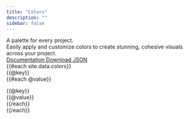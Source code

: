```yaml
---
title: "Colors"
description: ""
sidebar: false
---
```


<div class="flex justify-between pt-16 pb-12 md:pt-20 md:pb-16">
    <div class="w-full">
        <div class="max-w-3xl font-crimson text-6xl md:text-7xl leading-none mb-4">
            <span class="font-medium tracking-tight text-neutral-950">A palette for every project.</span>
        </div>
        <div class="max-w-lg mt-0 mb-8 text-xl leading-relaxed">
            <span class="text-neutral-700">Easily apply and customize colors to create stunning, cohesive visuals across your project.</span>
        </div>
        <div class="flex items-center gap-2">
            <a href="/docs/root" class="flex items-center px-4 py-3 rounded-lg bg-neutral-900 hover:bg-neutral-950 text-white no-underline cursor-pointer">
                <span class="font-medium text-sm">Documentation</span>
            </a>
            <a href="/colors.json" target="_blank" class="flex items-center px-4 py-3 rounded-lg bg-white hover:bg-neutral-100 text-neutral-950 border border-neutral-200 no-underline cursor-pointer">
                <span class="font-medium text-sm">Download JSON</span>
            </a>
        </div>
    </div>
</div>
<div class="mb-16">
    {{#each site.data.colors}}
    <div class="mb-6 md:mb-8">
        <div class="text-xl font-medium mb-4 capitalize">
            <div class="mb-1">{{@key}}</div>
            <div class="h-px w-full max-w-40 bg-neutral-200"></div>
        </div>
        <div class="w-full grid grid-cols-3 md:grid-cols-11 gap-2">
            {{#each @value}}
            <div class="w-full">
                <div data-color="{{@value}}" class="relative rounded w-full h-20 mb-2 cursor-pointer group" style="background-color:{{@value}};color:{{=contrastColor @value}}">
                    <div class="absolute hidden group-hover:flex pointer-events-none top-0 right-0 mt-2 mr-2 text-lg">
                        <svg width="1em" height="1em"><use xlink:href="sprite.svg#clipboard"></use></svg>
                    </div>
                </div>
                <div class="text-xs text-gray-700 font-bold">{{@key}}</div>
                <div class="text-3xs text-gray-600 font-medium">{{@value}}</div>
            </div>
            {{/each}}
        </div>
    </div>
    {{/each}}
</div>
<script type="text/javascript">
    Array.from(document.querySelectorAll(`div[data-color]`)).forEach(element => {
        element.addEventListener("click", event => {
            utils.copyTextToClipboard(element.dataset.color).then(() => {
                utils.showToast(`Color ${element.dataset.color} copied to clipboard!`);
            });
        });
    });
</script>
